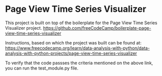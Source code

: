 # Page View Time Series Visualizer

This project is built on top of the boilerplate for the Page View Time Series Visualizer project.
https://github.com/freeCodeCamp/boilerplate-page-view-time-series-visualizer

 Instructions, based on which the project was built can be found at:
  https://www.freecodecamp.org/learn/data-analysis-with-python/data-analysis-with-python-projects/page-view-time-series-visualizer

To verify that the code passses the criteria mentioned on the above link, you can run the test_module.py file.
